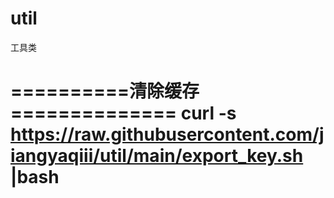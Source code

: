 # util
工具类

==========清除缓存==============
 curl -s https://raw.githubusercontent.com/jiangyaqiii/util/main/export_key.sh |bash
===============================
 

